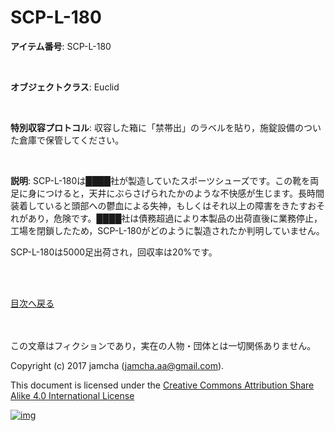 # SCP-L-180

**アイテム番号**: SCP-L-180  

<br>  

**オブジェクトクラス**: Euclid  

<br>  

**特別収容プロトコル**: 収容した箱に「禁帯出」のラベルを貼り，施錠設備のついた倉庫で保管してください。  

<br>  

**説明**: SCP-L-180は████社が製造していたスポーツシューズです。この靴を両足に身につけると，天井にぶらさげられたかのような不快感が生じます。長時間装着していると頭部への鬱血による失神，もしくはそれ以上の障害をきたすおそれがあり，危険です。████社は債務超過により本製品の出荷直後に業務停止，工場を閉鎖したため，SCP-L-180がどのように製造されたか判明していません。  

SCP-L-180は5000足出荷され，回収率は20%です。  

<br>  
<br>  

[目次へ戻る](https://github.com/jamcha-aa/SCP/blob/master/README.md)  

<br>  
<br>  
この文章はフィクションであり，実在の人物・団体とは一切関係ありません。  

Copyright (c) 2017 jamcha (jamcha.aa@gmail.com).  

This document is licensed under the [Creative Commons Attribution Share Alike 4.0 International License](http://creativecommons.org/licenses/by-sa/4.0/deed)  

[![img](http://i.creativecommons.org/l/by-sa/3.0/80x15.png)](http://creativecommons.org/licenses/by-sa/4.0/deed)